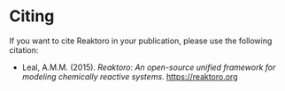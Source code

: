 # Citing

If you want to cite Reaktoro in your publication, please use the following
citation:

 * Leal, A.M.M. (2015). *Reaktoro: An open-source unified framework for modeling chemically reactive systems*. https://reaktoro.org
